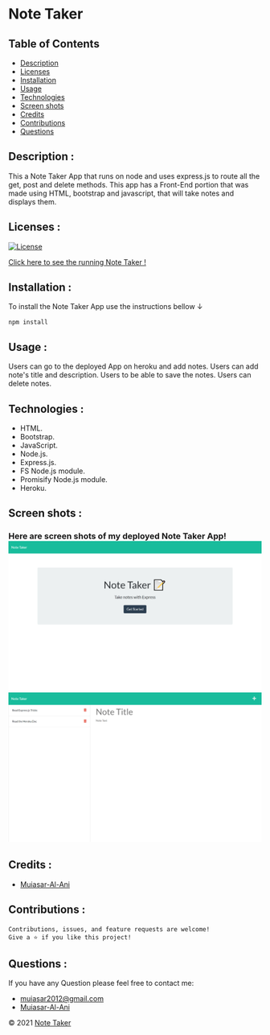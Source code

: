 # Note Taker 

## Table of Contents

- [Description](#description)
- [Licenses](#licenses)
- [Installation](#installation)
- [Usage](#usage)
- [Technologies](#technologies)
- [Screen shots](#screen-shots)
- [Credits](#credits)
- [Contributions](#contributions)
- [Questions](#questions)


## Description : 
This a Note Taker App that runs on node and uses express.js to route all the get, post and delete methods. This app has a Front-End portion that was made using HTML, bootstrap and javascript, that will take notes and displays them.

## Licenses :
[![License](https://img.shields.io/badge/License-MIT-yellow.svg)](https://opensource.org/licenses/MIT)


[Click here to see the running Note Taker !](ldjsfs)


## Installation : 
To install the Note Taker  App use the instructions bellow &#8595;
```
npm install 
```



## Usage : 
Users can go to the deployed App on heroku and add notes. Users can add note's title and description. Users to be able to save the notes. Users can delete notes. 

## Technologies : 

- HTML.
-  Bootstrap.
-  JavaScript.
-  Node.js.
-  Express.js.
-  FS Node.js module.
-  Promisify Node.js module.
-  Heroku.


## Screen shots : 
### Here are screen shots of my deployed Note Taker  App!![ScreenShot](./screen-shots/NoteTaker1.png)![ScreenShot](./screen-shots/NoteTaker2.png)



## Credits :

- [Muiasar-Al-Ani](https://github.com/Muiasar-Al-Ani)


## Contributions :
    Contributions, issues, and feature requests are welcome!
    Give a ⭐️ if you like this project!



## Questions : 
If you have any Question please feel free to contact me:
- muiasar2012@gmail.com
- [Muiasar-Al-Ani](https://github.com/Muiasar-Al-Ani)



&copy; 2021 [Note Taker ](https://github.com/Muiasar-Al-Ani)

